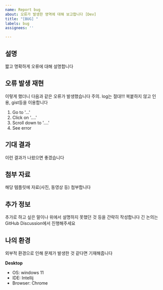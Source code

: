 ```yaml
---
name: Report bug
about: 오류가 발생한 영역에 대해 보고합니다 [Dev]
title: "[BUG] "
labels: bug
assignees: ''

---
```


## 설명

짧고 명확하게 오류에 대해 설명합니다


## 오류 발생 재현

이렇게 했더니 다음과 같은 오류가 발생했습니다
주의. log는 절대!!! 복붙하지 않고 인용, gist등을 이용합니다

1. Go to '...'
2. Click on '....'
3. Scroll down to '....'
4. See error


## 기대 결과

이런 결과가 나왔으면 좋겠습니다


##  첨부 자료

해당 템플릿에 자료(사진, 동영상 등) 첨부합니다


## 추가 정보

추가로 하고 싶은 말이나 위에서 설명하지 못했던 것 등을 간략히 작성합니다
긴 논의는 GitHub Discussion에서 진행해주세요


## 나의 환경

외부적 환경으로 인해 문제가 발생한 것 같다면 기재해줍니다

**Desktop**

 - OS: windows 11
 - IDE: Intellij
 - Browser: Chrome
